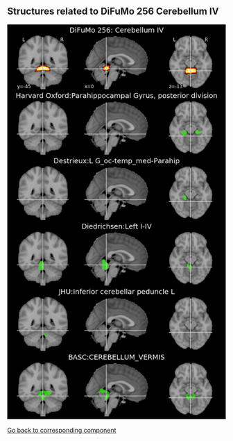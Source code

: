 


## Structures related to DiFuMo 256 Cerebellum IV

![96](96.jpg "Structures related to DiFuMo 256 Cerebellum IV")

[Go back to corresponding component](https://parietal-inria.github.io/DiFuMo/256/html/96.html)